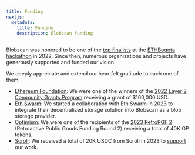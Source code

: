 ```yaml
---
title: Funding
nextjs:
  metadata:
    title: Funding
    description: Blobscan funding
---
```


Blobscan was honored to be one of the [top finalists](https://twitter.com/ETHGlobal/status/1579249265557192704) at the [ETHBogota hackathon](https://bogota.ethglobal.com/) in 2022. Since then, numerous organizations and projects have generously supported and funded our vision.

We deeply appreciate and extend our heartfelt gratitude to each one of them:

- [Ethereum Foundation](https://ethereum.foundation/): We were one of the winners of the [2022 Layer 2 Community Grants Program](https://blog.ethereum.org/2023/02/14/layer-2-grants-roundup#-data-visualization) receiving a grant of $100,000 USD.
- [Eth Swarm](https://www.ethswarm.org): We started a collaboration with Eth Swarm in 2023 to integrate their decentralized storage solution into Blobscan as a blob storage provider.
- [Optimism](https://optimism.io/): We were one of the recipients of the [2023 RetroPGF 2](https://optimism.mirror.xyz/Upn_LtV2-3SviXgX_PE_LyA7YI00jQyoM1yf55ltvvI) (Retroactive Public Goods Funding Round 2) receiving a total of 40K OP tokens.
- [Scroll](https://scroll.io): We received a total of 20K USDC from Scroll in 2023 to [support](https://twitter.com/ETH_Daily/status/1649761661069279233) our work.
